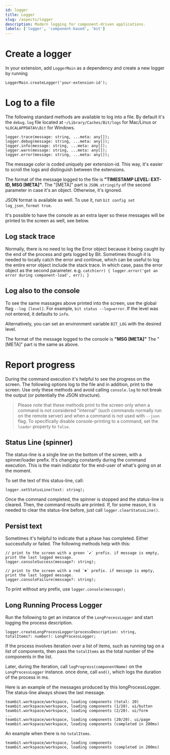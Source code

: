 ```yaml
---
id: logger
title: Logger
slug: /aspects/logger
description: Modern logging for component-driven applications.
labels: ['logger', 'component-based', 'bit']
---
```


# Create a logger
In your extension, add `LoggerMain` as a dependency and create a new logger by running
```
LoggerMain.createLogger('your-extension-id');
```

# Log to a file
The following standard methods are available to log into a file. By default it's the `debug.log` file located at  `~/Library/Caches/Bit/logs` for Mac/Linux or  `%LOCALAPPDATA%\Bit` for Windows.

```
logger.trace(message: string, ...meta: any[]);
logger.debug(message: string, ...meta: any[]);
logger.info(message: string, ...meta: any[]);
logger.warn(message: string, ...meta: any[]);
logger.error(message: string, ...meta: any[]);
```

The message color is coded uniquely per extension-id. This way, it's easier to scroll the logs and distinguish between the extensions.

The format of the message logged to the file is **"TIMESTAMP LEVEL: EXT-ID, MSG [META]"**. The "[META]" part is `JSON.stringify` of the second parameter in case it's an object. Otherwise, it's ignored.

JSON format is available as well. To use it, run  `bit config set log_json_format true`.

It's possible to have the console as an extra layer so these messages will be printed to the screen as well, see below.

## Log stack trace
Normally, there is no need to log the Error object because it being caught by the end of the process and gets logged by Bit. Sometimes though it is needed to locally catch the error and continue, which can be useful to log the entire error object include the stack trace. In which case, pass the error object as the second parameter. e.g. `catch(err) { logger.error('got an error during component-load', err); }`

## Log also to the console

To see the same massages above printed into the screen, use the global flag `--log [level]`. For example, `bit status --log=error`. If the level was not entered, it defaults to `info`.

Alternatively, you can set an environment variable `BIT_LOG` with the desired level.

The format of the message logged to the console is **"MSG [META]"** The "[META]" part is the same as above.

# Report progress
During the command execution it's helpful to see the progress on the screen. The following options log to the file and in addition, print to the screen. Use only these methods and avoid calling `console.log` to not break the output (or potentially the JSON structure).

> Please note that these methods print to the screen only when a command is not considered "internal" (such commands normally run on the remote server) and when a command is not used with `--json` flag. To specifically disable console-printing to a command, set the `loader` property to `false`.

## Status Line (spinner)
The status-line is a single line on the bottom of the screen, with a spinner/loader prefix. It's changing constantly during the command execution. This is the main indicator for the end-user of what's going on at the moment.

To set the text of this status-line, call:
```
logger.setStatusLine(text: string);
```

Once the command completed, the spinner is stopped and the status-line is cleared. Then, the command results are printed. If, for some reason, it is needed to clear the status-line before, just call `logger.clearStatusLine()`.

## Persist text
Sometimes it's helpful to indicate that a phase has completed. Either successfully or failed. The following methods help with this:
```
// print to the screen with a green `✔` prefix. if message is empty, print the last logged message.
logger.consoleSuccess(message?: string);

// print to the screen with a red `✖` prefix. if message is empty, print the last logged message.
logger.consoleFailure(message?: string);
```
To print without any prefix, use `logger.console(message);`

## Long Running Process Logger
Run the following to get an instance of the `LongProcessLogger` and start logging the process description.
```
logger.createLongProcessLogger(processDescription: string, totalItems?: number): LongProcessLogger;
```

If the process involves iteration over a list of items, such as running tag on a list of components, then pass the `totalItems` as the total number of the components in the list.

Later, during the iteration, call `logProgress(componentName)` on the `LongProcessLogger` instance.
once done, call `end()`, which logs the duration of the process in ms.

Here is an example of the messages produced by this longProcessLogger. The status-line always shows the last message.
```
teambit.workspace/workspace, loading components (total: 20)
teambit.workspace/workspace, loading components (1/20). ui/button
teambit.workspace/workspace, loading components (2/20). ui/form
...
teambit.workspace/workspace, loading components (20/20). ui/page
teambit.workspace/workspace, loading components (completed in 200ms)
```

An example when there is no `totalItems`.
```
teambit.workspace/workspace, loading components
teambit.workspace/workspace, loading components (completed in 200ms)
```